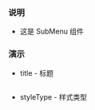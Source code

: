 ### 说明

*   这是 SubMenu 组件

### 演示

*   title - 标题

```js {"codepath": "submenu-title.jsx"}
```

*   styleType - 样式类型

```js {"codepath": "submenu-styleType.jsx"}
```
